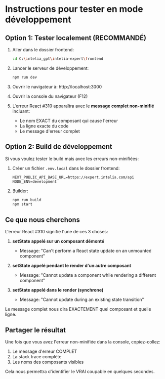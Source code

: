 # Instructions pour tester en mode développement

## Option 1: Tester localement (RECOMMANDÉ)

1. Aller dans le dossier frontend:
   ```bash
   cd C:\intelia_gpt\intelia-expert\frontend
   ```

2. Lancer le serveur de développement:
   ```bash
   npm run dev
   ```

3. Ouvrir le navigateur à: http://localhost:3000

4. Ouvrir la console du navigateur (F12)

5. L'erreur React #310 apparaîtra avec le **message complet non-minifié** incluant:
   - Le nom EXACT du composant qui cause l'erreur
   - La ligne exacte du code
   - Le message d'erreur complet

## Option 2: Build de développement

Si vous voulez tester le build mais avec les erreurs non-minifiées:

1. Créer un fichier `.env.local` dans le dossier frontend:
   ```
   NEXT_PUBLIC_API_BASE_URL=https://expert.intelia.com/api
   NODE_ENV=development
   ```

2. Builder:
   ```bash
   npm run build
   npm start
   ```

## Ce que nous cherchons

L'erreur React #310 signifie l'une de ces 3 choses:

1. **setState appelé sur un composant démonté**
   - Message: "Can't perform a React state update on an unmounted component"

2. **setState appelé pendant le render d'un autre composant**
   - Message: "Cannot update a component while rendering a different component"

3. **setState appelé dans le render (synchrone)**
   - Message: "Cannot update during an existing state transition"

Le message complet nous dira EXACTEMENT quel composant et quelle ligne.

## Partager le résultat

Une fois que vous avez l'erreur non-minifiée dans la console, copiez-collez:
1. Le message d'erreur COMPLET
2. La stack trace complète
3. Les noms des composants visibles

Cela nous permettra d'identifier le VRAI coupable en quelques secondes.
